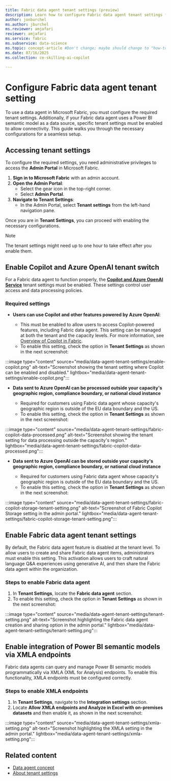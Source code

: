 ```yaml
---
title: Fabric data agent tenant settings (preview)
description: Learn how to configure Fabric data agent tenant settings for Power BI Semantic Models.
author: jonburchel
ms.author: jburchel
ms.reviewer: amjafari
reviewer: amjafari
ms.service: fabric
ms.subservice: data-science
ms.topic: concept-article #Don't change; maybe should change to "how-to".
ms.date: 07/16/2025
ms.collection: ce-skilling-ai-copilot

---
```


# Configure Fabric data agent tenant setting

To use a data agent in Microsoft Fabric, you must configure the required tenant settings. Additionally, if your Fabric data agent uses a Power BI semantic model as a data source, specific tenant settings must be enabled to allow connectivity. This guide walks you through the necessary configurations for a seamless setup.

## Accessing tenant settings

To configure the required settings, you need administrative privileges to access the **Admin Portal** in Microsoft Fabric.

1. **Sign in to Microsoft Fabric** with an admin account.
2. **Open the Admin Portal**:
   - Select the gear icon in the top-right corner.
   - Select **Admin Portal**.
3. **Navigate to Tenant Settings**:
   - In the Admin Portal, select **Tenant settings** from the left-hand navigation pane.

Once you are in **Tenant Settings**, you can proceed with enabling the necessary configurations.

> [!NOTE]
> The tenant settings might need up to one hour to take effect after you enable them.

## Enable Copilot and Azure OpenAI tenant switch

For a Fabric data agent to function properly, the [**Copilot and Azure OpenAI Service**](../admin/service-admin-portal-copilot.md#users-can-use-copilot-and-other-features-powered-by-azure-openai) tenant settings must be enabled. These settings control user access and data processing policies.

### Required settings

- **Users can use Copilot and other features powered by Azure OpenAI**:

  - This must be enabled to allow users to access Copilot-powered features, including Fabric data agent. This setting can be managed at both the tenant and the capacity levels. For more information, see [Overview of Copilot in Fabric](../fundamentals/copilot-fabric-overview.md).
  - To enable this setting, check the option in **Tenant Settings** as shown in the next screenshot:

:::image type="content" source="media/data-agent-tenant-settings/enable-copilot.png" alt-text="Screenshot showing the tenant setting where Copilot can be enabled and disabled." lightbox="media/data-agent-tenant-settings/enable-copilot.png":::

- **Data sent to Azure OpenAI can be processed outside your capacity's geographic region, compliance boundary, or national cloud instance**

  - Required for customers using Fabric data agent whose capacity's geographic region is outside of the EU data boundary and the US.
  - To enable this setting, check the option in **Tenant Settings** as shown in the next screenshot:

:::image type="content" source="media/data-agent-tenant-settings/fabric-copilot-data-processed.png" alt-text="Screenshot showing the tenant setting for data processing outside the capacity's region." lightbox="media/data-agent-tenant-settings/fabric-copilot-data-processed.png":::

- **Data sent to Azure OpenAI can be stored outside your capacity's geographic region, compliance boundary, or national cloud instance**

  - Required for customers using Fabric data agent whose capacity's geographic region is outside of the EU data boundary and the US.
  - To enable this setting, check the option in **Tenant Settings** as shown in the next screenshot:

:::image type="content" source="media/data-agent-tenant-settings/fabric-copilot-storage-tenant-setting.png" alt-text="Screenshot of Fabric Copilot Storage setting in the admin portal." lightbox="media/data-agent-tenant-settings/fabric-copilot-storage-tenant-setting.png":::

## Enable Fabric data agent tenant settings

By default, the Fabric data agent feature is disabled at the tenant level. To allow users to create and share Fabric data agent items, administrators must enable this setting. This activation allows users to craft natural language Q&A experiences using generative AI, and then share the Fabric data agent within the organization.

### Steps to enable Fabric data agent

1. In **Tenant Settings**, locate the **Fabric data agent** section.
2. To enable this setting, check the option in **Tenant Settings** as shown in the next screenshot:

:::image type="content" source="media/data-agent-tenant-settings/tenant-setting.png" alt-text="Screenshot highlighting the Fabric data agent creation and sharing option in the admin portal." lightbox="media/data-agent-tenant-settings/tenant-setting.png":::

## Enable integration of Power BI semantic models via XMLA endpoints

Fabric data agents can query and manage Power BI semantic models programmatically via XMLA (XML for Analysis) endpoints. To enable this functionality, XMLA endpoints must be configured correctly.

### Steps to enable XMLA endpoints

1. In **Tenant Settings**, navigate to the **Integration settings** section.
2. Locate **Allow XMLA endpoints and Analyze in Excel with on-premises datasets** and then enable it, as shown in the next screenshot:

:::image type="content" source="media/data-agent-tenant-settings/xmla-setting.png" alt-text="Screenshot highlighting the XMLA setting in the admin portal." lightbox="media/data-agent-tenant-settings/xmla-setting.png":::

## Related content

- [Data agent concept](concept-data-agent.md)
- [About tenant settings](../admin/about-tenant-settings.md)
